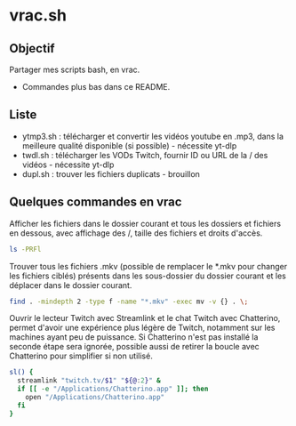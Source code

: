 # vrac.sh

## Objectif
Partager mes scripts bash, en vrac.
+ Commandes plus bas dans ce README.

## Liste
- ytmp3.sh : télécharger et convertir les vidéos youtube en .mp3, dans la meilleure qualité disponible (si possible) - nécessite yt-dlp
- twdl.sh : télécharger les VODs Twitch, fournir ID ou URL de la / des vidéos - nécessite yt-dlp
- dupl.sh : trouver les fichiers duplicats - brouillon


## Quelques commandes en vrac
Afficher les fichiers dans le dossier courant et tous les dossiers et fichiers en dessous, avec affichage des /, taille des fichiers et droits d'accès.
```bash
ls -PRFl
```

Trouver tous les fichiers .mkv (possible de remplacer le *.mkv pour changer les fichiers ciblés) présents dans les sous-dossier du dossier courant et les déplacer dans le dossier courant.
```bash
find . -mindepth 2 -type f -name "*.mkv" -exec mv -v {} . \;
```

Ouvrir le lecteur Twitch avec Streamlink et le chat Twitch avec Chatterino, permet d'avoir une expérience plus légère de Twitch, notamment sur les machines ayant peu de puissance.
Si Chatterino n'est pas installé la seconde étape sera ignorée, possible aussi de retirer la boucle avec Chatterino pour simplifier si non utilisé.
```bash
sl() {
  streamlink "twitch.tv/$1" "${@:2}" &
  if [[ -e "/Applications/Chatterino.app" ]]; then
    open "/Applications/Chatterino.app"
  fi
}
```

